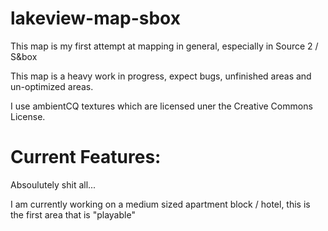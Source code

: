 # lakeview-map-sbox

This map is my first attempt at mapping in general, especially in Source 2 / S&box

This map is a heavy work in progress, expect bugs, unfinished areas and un-optimized areas.

I use ambientCQ textures which are licensed uner the Creative Commons License.

# Current Features:

Absoulutely shit all...

I am currently working on a medium sized apartment block / hotel, this is the first area that is "playable"